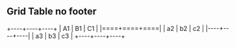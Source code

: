 ## Grid Table no footer

+----+----+----+
| A1 | B1 | C1 |
|====+====+====|
| a2 | b2 | c2 |
|----+----+----|
| a3 | b3 | c3 |
+----+----+----+
